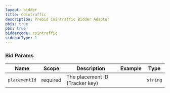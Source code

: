 ```yaml
---
layout: bidder
title: Cointraffic
description: Prebid Cointraffic Bidder Adaptor
pbjs: true
pbs: true
biddercode: cointraffic
sidebarType: 1
---
```



### Bid Params


| Name          | Scope    | Description      | Example | Type     |
|---------------|----------|------------------|---------|----------|
| `placementId` | required | The placement ID (Tracker key) |         | `string` |
